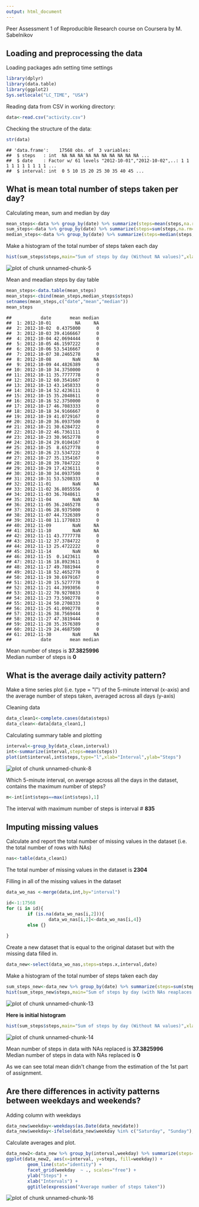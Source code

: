 ```yaml
---
output: html_document
---
```

Peer Assessment 1 of Reproducible Research course on Coursera
by M. Sabelnikov


## Loading and preprocessing the data
Loading packages adn setting time settings

```r
library(dplyr)
library(data.table)
library(ggplot2)
Sys.setlocale("LC_TIME", "USA")
```
Reading data from CSV in working directory:

```r
data<-read.csv("activity.csv")
```

Checking the structure of the data:


```r
str(data)
```

```
## 'data.frame':	17568 obs. of  3 variables:
##  $ steps   : int  NA NA NA NA NA NA NA NA NA NA ...
##  $ date    : Factor w/ 61 levels "2012-10-01","2012-10-02",..: 1 1 1 1 1 1 1 1 1 1 ...
##  $ interval: int  0 5 10 15 20 25 30 35 40 45 ...
```
## What is mean total number of steps taken per day?

Calculating mean, sum and median by day

```r
mean_steps<-data %>% group_by(date) %>% summarize(steps=mean(steps,na.rm=T))
sum_steps<-data %>% group_by(date) %>% summarize(steps=sum(steps,na.rm=T))
median_steps<-data %>% group_by(date) %>% summarize(steps=median(steps,na.rm=T))
```
Make a histogram of the total number of steps taken each day

```r
hist(sum_steps$steps,main="Sum of steps by day (Without NA values)",xlab="Steps")
```

![plot of chunk unnamed-chunk-5](figure/unnamed-chunk-5-1.png) 

Mean and meadian steps by day table

```r
mean_steps<-data.table(mean_steps)
mean_steps<-cbind(mean_steps,median_steps$steps)
setnames(mean_steps,c("date","mean","median"))
mean_steps
```

```
##           date       mean median
##  1: 2012-10-01         NA     NA
##  2: 2012-10-02  0.4375000      0
##  3: 2012-10-03 39.4166667      0
##  4: 2012-10-04 42.0694444      0
##  5: 2012-10-05 46.1597222      0
##  6: 2012-10-06 53.5416667      0
##  7: 2012-10-07 38.2465278      0
##  8: 2012-10-08        NaN     NA
##  9: 2012-10-09 44.4826389      0
## 10: 2012-10-10 34.3750000      0
## 11: 2012-10-11 35.7777778      0
## 12: 2012-10-12 60.3541667      0
## 13: 2012-10-13 43.1458333      0
## 14: 2012-10-14 52.4236111      0
## 15: 2012-10-15 35.2048611      0
## 16: 2012-10-16 52.3750000      0
## 17: 2012-10-17 46.7083333      0
## 18: 2012-10-18 34.9166667      0
## 19: 2012-10-19 41.0729167      0
## 20: 2012-10-20 36.0937500      0
## 21: 2012-10-21 30.6284722      0
## 22: 2012-10-22 46.7361111      0
## 23: 2012-10-23 30.9652778      0
## 24: 2012-10-24 29.0104167      0
## 25: 2012-10-25  8.6527778      0
## 26: 2012-10-26 23.5347222      0
## 27: 2012-10-27 35.1354167      0
## 28: 2012-10-28 39.7847222      0
## 29: 2012-10-29 17.4236111      0
## 30: 2012-10-30 34.0937500      0
## 31: 2012-10-31 53.5208333      0
## 32: 2012-11-01        NaN     NA
## 33: 2012-11-02 36.8055556      0
## 34: 2012-11-03 36.7048611      0
## 35: 2012-11-04        NaN     NA
## 36: 2012-11-05 36.2465278      0
## 37: 2012-11-06 28.9375000      0
## 38: 2012-11-07 44.7326389      0
## 39: 2012-11-08 11.1770833      0
## 40: 2012-11-09        NaN     NA
## 41: 2012-11-10        NaN     NA
## 42: 2012-11-11 43.7777778      0
## 43: 2012-11-12 37.3784722      0
## 44: 2012-11-13 25.4722222      0
## 45: 2012-11-14        NaN     NA
## 46: 2012-11-15  0.1423611      0
## 47: 2012-11-16 18.8923611      0
## 48: 2012-11-17 49.7881944      0
## 49: 2012-11-18 52.4652778      0
## 50: 2012-11-19 30.6979167      0
## 51: 2012-11-20 15.5277778      0
## 52: 2012-11-21 44.3993056      0
## 53: 2012-11-22 70.9270833      0
## 54: 2012-11-23 73.5902778      0
## 55: 2012-11-24 50.2708333      0
## 56: 2012-11-25 41.0902778      0
## 57: 2012-11-26 38.7569444      0
## 58: 2012-11-27 47.3819444      0
## 59: 2012-11-28 35.3576389      0
## 60: 2012-11-29 24.4687500      0
## 61: 2012-11-30        NaN     NA
##           date       mean median
```

Mean number of steps is **37.3825996**  
Median number of steps is **0**

## What is the average daily activity pattern?
Make a time series plot (i.e. type = "l") of the 5-minute interval (x-axis) and the average number of steps taken, averaged across all days (y-axis)

Cleaning data

```r
data_clean1<-complete.cases(data$steps)
data_clean<-data[data_clean1,]
```

Calculating summary table and plotting

```r
interval<-group_by(data_clean,interval)
int<-summarize(interval,steps=mean(steps))
plot(int$interval,int$steps,type="l",xlab="Interval",ylab="Steps")
```

![plot of chunk unnamed-chunk-8](figure/unnamed-chunk-8-1.png) 

Which 5-minute interval, on average across all the days in the dataset, contains the maximum number of steps?

```r
m<-int[int$steps==max(int$steps),1]
```

The interval with maximum number of steps is interval # **835**

## Imputing missing values
Calculate and report the total number of missing values in the dataset (i.e. the total number of rows with NAs)

```r
nas<-table(data_clean1)
```
The total number of missing values in the dataset is **2304**

Filling in all of the missing values in the dataset


```r
data_wo_nas <-merge(data,int,by="interval")

id<-1:17568
for (i in id){
        if (is.na(data_wo_nas[i,2])){
                data_wo_nas[i,2]<-data_wo_nas[i,4]}
        else {}
        
}
```

Create a new dataset that is equal to the original dataset but with the missing data filled in.

```r
data_new<-select(data_wo_nas,steps=steps.x,interval,date)
```

Make a histogram of the total number of steps taken each day

```r
sum_steps_new<-data_new %>% group_by(date) %>% summarize(steps=sum(steps,na.rm=T))
hist(sum_steps_new$steps,main="Sum of steps by day (with NAs reaplaces by mean)",xlab="Steps")
```

![plot of chunk unnamed-chunk-13](figure/unnamed-chunk-13-1.png) 
  
**Here is initial histogram**

```r
hist(sum_steps$steps,main="Sum of steps by day (Without NA values)",xlab="Steps")
```

![plot of chunk unnamed-chunk-14](figure/unnamed-chunk-14-1.png) 

Mean number of steps in data with NAs replaced is **37.3825996**  
Median number of steps in data with NAs replaced is **0**  

As we can see total mean didn't change from the estimation of the 1st part of assignment.

## Are there differences in activity patterns between weekdays and weekends?

Adding column with weekdays

```r
data_new$weekday<-weekdays(as.Date(data_new$date))
data_new$weekday<-ifelse(data_new$weekday %in% c("Saturday", "Sunday"),"weekend", "weekday")
```

Calculate averages and plot.

```r
data_new2<-data_new %>% group_by(interval,weekday) %>% summarize(steps=mean(steps,na.rm=T))
ggplot(data_new2, aes(x=interval, y=steps, fill=weekday)) +
        geom_line(stat="identity") + 
        facet_grid(weekday  ~ ., scales="free") +
        ylab("Steps") + 
        xlab("Intervals") +
        ggtitle(expression("Average number of steps taken"))
```

![plot of chunk unnamed-chunk-16](figure/unnamed-chunk-16-1.png) 
